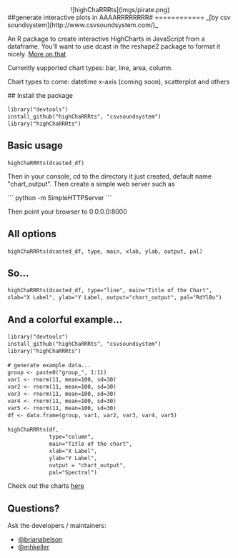<center>![highChaRRRts](imgs/pirate.png)</center>
##generate interactive plots in AAAARRRRRRRR#
============
_[by csv soundsystem](http://www.csvsoundsystem.com/)_

An R package to create interactive HighCharts in JavaScript from a dataframe. You'll want to use dcast in the reshape2 package to format it nicely. [More on that](http://www.cookbook-r.com/Manipulating_data/Converting_data_between_wide_and_long_format/)

<p>Currently supported chart types: bar, line, area, column.<p>
<p>Chart types to come: datetime x-axis (coming soon), scatterplot and others</p>
## Install the package

```
library("devtools")
install_github("highChaRRRts", "csvsoundsystem")
library("highChaRRRts")
```

## Basic usage

```
highChaRRRts(dcasted_df)
```

<p>Then in your console, cd to the directory it just created, default name "chart_output". Then create a simple web server such as</p>
```
python -m SimpleHTTPServer
```
<p>Then point your browser to 0.0.0.0:8000</p>

## All options

```
highChaRRRts(dcasted_df, type, main, xlab, ylab, output, pal)
```

## So...

```
highChaRRRts(dcasted_df, type="line", main="Title of the Chart", xlab="X Label", ylab="Y Label, output="chart_output", pal="RdYlBu")
```

## And a colorful example...

```
library("devtools")
install_github("highChaRRRts", "csvsoundsystem")
library("highChaRRRts")

# generate example data...
group <- paste0("group_", 1:11)
var1 <- rnorm(11, mean=100, sd=30)
var2 <- rnorm(11, mean=100, sd=30)
var3 <- rnorm(11, mean=100, sd=30)
var4 <- rnorm(11, mean=100, sd=30)
var5 <- rnorm(11, mean=100, sd=30)
df <- data.frame(group, var1, var2, var3, var4, var5)

highChaRRRts(df,
             type="column",
             main="Title of the chart",
             xlab="X Label",
             ylab="Y Label",
             output = "chart_output",
             pal="Spectral")
```
Check out the charts [here](http://csvsoundsystem.github.com/highChaRRRts/example_templates/rainbow-bar-chart-column-line.html)

## Questions?
Ask the developers / maintainers:
- [@brianabelson](http://www.twitter.com/brianabelson)
- [@mhkeller](http://www.twitter.com/mhkeller)
